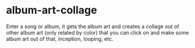 # album-art-collage
Enter a song or album, it gets the album art and creates a collage out of other album art (only related by color) that you can click on and make some album art out of that, inception, looping, etc.
